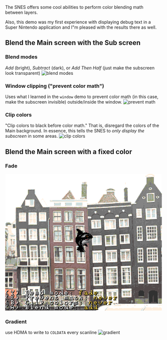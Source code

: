 The SNES offers some cool abilities to perform color blending math between layers.

Also, this demo was my first experience with displaying debug text in a Super Nintendo application and I"m pleased with the results there as well.

## Blend the Main screen with the Sub screen
### Blend modes
_Add_ (bright), _Subtract_ (dark), or _Add Then Half_ (just make the subscreen look transparent)
![blend modes](captures/subscreen_blendmodes.gif)

### Window clipping ("prevent color math")
Uses what I learned in the `window` demo to prevent color math (in this case, make the subscreen invisible) outside/inside the window.
![prevent math](captures/subscreen_preventmath.gif)

### Clip colors
"Clip colors to black before color math." That is, disregard the colors of the Main background.  In essence,  this tells the SNES to _only display the subscreen_ in some areas.
![clip colors](captures/subscreen_clipcolors.gif)

### 

## Blend the Main screen with a fixed color
### Fade
![fade](captures/fade.gif)

### Gradient
use HDMA to write to `COLDATA` every scanline
![gradient](captures/rainbow.gif)
